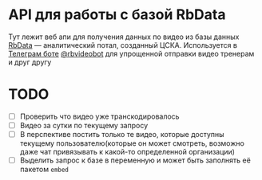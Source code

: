 # API для работы с базой RbData

Тут лежит веб апи для получения данных по видео из базы данных [RbData](http://rbdata.ru) — аналитический потал, созданный ЦСКА. Используется в [Телеграм боте](http://github.com/thefrol/rbvideobot) [@rbvideobot](https://tg.me/rbvideobot) для упрощенной отправки видео тренерам и друг другу

# TODO

+ [ ] Проверить что видео уже транскодировалось
+ [ ] Видео за сутки по текущему запросу
+ [ ] В перспективе постить только те видео, которые доступны текущему пользователю(которые он может смотреть, возможно даже чат привязывать к какой-то определенной организации)
+ [ ] Выделить запрос к базе в переменную и может быть заполнять её пакетом `embed`